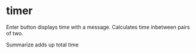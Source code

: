 # timer
Enter button displays time with a message. Calculates time inbetween pairs of two.

Summarize adds up total time
